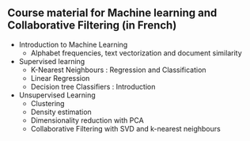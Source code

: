 ## Course material for Machine learning and Collaborative Filtering (in French)

* Introduction to Machine Learning
	* Alphabet frequencies, text vectorization and document similarity
* Supervised learning
	* K-Nearest Neighbours : Regression and Classification
	* Linear Regression
	* Decision tree Classifiers : Introduction
* Unsupervised Learning
	* Clustering
	* Density estimation
	* Dimensionality reduction with PCA
	* Collaborative Filtering with SVD and k-nearest neighbours



